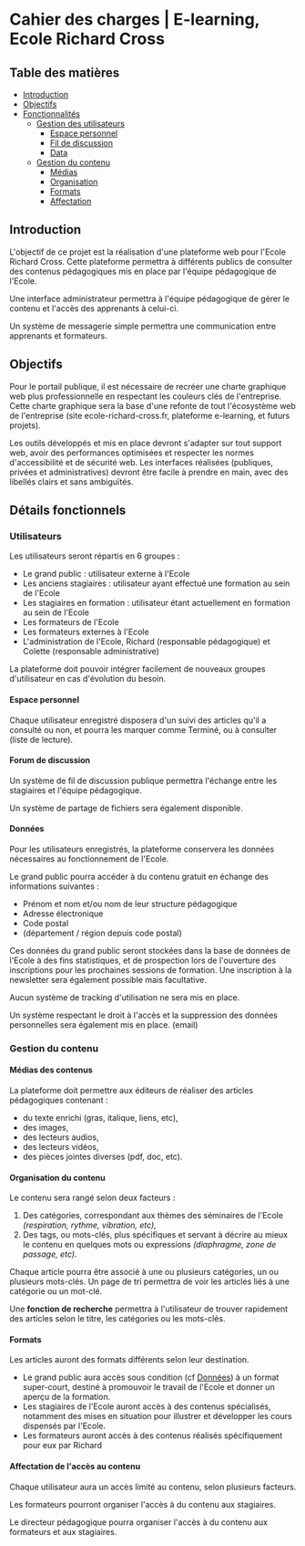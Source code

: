 # Cahier des charges | E-learning, Ecole Richard Cross

## Table des matières
* [Introduction](#introduction)
* [Objectifs](#objectifs)
* [Fonctionnalités](#détails-fonctionnels)
  + [Gestion des utilisateurs](#utilisateurs)
    - [Espace personnel](#espace-personnel)
    - [Fil de discussion](#forum-de-discussion)
    - [Data](#données)
  + [Gestion du contenu](#gestion-du-contenu)
    - [Médias](#médias-des-contenus)
    - [Organisation](#organisation-du-contenu)
    - [Formats](#formats)
    - [Affectation](#affectation-de-laccès-au-contenu)

## Introduction

L'objectif de ce projet est la réalisation d'une plateforme web pour l'Ecole Richard Cross.
Cette plateforme permettra à différents publics de consulter des contenus pédagogiques mis en place par l'équipe pédagogique de l'Ecole.

Une interface administrateur permettra à l'équipe pédagogique de gérer le contenu et l'accès des apprenants à celui-ci.

Un système de messagerie simple permettra une communication entre apprenants et formateurs.

## Objectifs

Pour le portail publique, il est nécessaire de recréer une charte graphique web plus professionnelle en respectant les couleurs clés de l'entreprise.
Cette charte graphique sera la base d'une refonte de tout l'écosystème web de l'entreprise (site ecole-richard-cross.fr, plateforme e-learning, et futurs projets).

Les outils développés et mis en place devront s'adapter sur tout support web, avoir des performances optimisées et respecter les normes d'accessibilité et de sécurité web.
Les interfaces réalisées (publiques, privées et administratives) devront être facile à prendre en main, avec des libellés clairs et sans ambiguïtés. 

## Détails fonctionnels

### Utilisateurs

Les utilisateurs seront répartis en 6 groupes :
- Le grand public : utilisateur externe à l'Ecole
- Les anciens stagiaires : utilisateur ayant effectué une formation au sein de l'Ecole
- Les stagiaires en formation : utilisateur étant actuellement en formation au sein de l'Ecole
- Les formateurs de l'Ecole
- Les formateurs externes à l'Ecole
- L'administration de l'Ecole, Richard (responsable pédagogique) et Colette (responsable administrative)

La plateforme doit pouvoir intégrer facilement de nouveaux groupes d'utilisateur en cas d'évolution du besoin.

#### Espace personnel

Chaque utilisateur enregistré disposera d'un suivi des articles qu'il a consulté ou non, et pourra les marquer comme Terminé, ou à consulter (liste de lecture).

#### Forum de discussion

Un système de fil de discussion publique permettra l'échange entre les stagiaires et l'équipe pédagogique.

Un système de partage de fichiers sera également disponible.

#### Données

Pour les utilisateurs enregistrés, la plateforme conservera les données nécessaires au fonctionnement de l'Ecole.

Le grand public pourra accéder à du contenu gratuit en échange des informations suivantes : 
- Prénom et nom et/ou nom de leur structure pédagogique
- Adresse électronique
- Code postal
- (département / région depuis code postal)

Ces données du grand public seront stockées dans la base de données de l'Ecole à des fins statistiques, et de prospection lors de l'ouverture des inscriptions pour les prochaines sessions de formation. Une inscription à la newsletter sera également possible mais facultative.

Aucun système de tracking d'utilisation ne sera mis en place.

Un système respectant le droit à l'accès et la suppression des données personnelles sera également mis en place. (email)

### Gestion du contenu

#### Médias des contenus

La plateforme doit permettre aux éditeurs de réaliser des articles pédagogiques contenant :
- du texte enrichi (gras, italique, liens, etc),
- des images,
- des lecteurs audios,
- des lecteurs vidéos,
- des pièces jointes diverses (pdf, doc, etc).

#### Organisation du contenu

Le contenu sera rangé selon deux facteurs :

1. Des catégories, correspondant aux thèmes des séminaires de l'Ecole *(respiration, rythme, vibration, etc),*
2. Des tags, ou mots-clés, plus spécifiques et servant à décrire au mieux le contenu en quelques mots ou expressions *(diaphragme, zone de passage, etc).*

Chaque article pourra être associé à une ou plusieurs catégories, un ou plusieurs mots-clés. Un page de tri permettra de voir les articles liés à une catégorie ou un mot-clé.

Une **fonction de recherche** permettra à l'utilisateur de trouver rapidement des articles selon le titre, les catégories ou les mots-clés.

#### Formats

Les articles auront des formats différents selon leur destination.

- Le grand public aura accès sous condition (cf [Données](#données)) à un format super-court, destiné à promouvoir le travail de l'Ecole et donner un aperçu de la formation.
- Les stagiaires de l'Ecole auront accès à des contenus spécialisés, notamment des mises en situation pour illustrer et développer les cours dispensés par l'Ecole.
- Les formateurs auront accès à des contenus réalisés spécifiquement pour eux par Richard


#### Affectation de l'accès au contenu

Chaque utilisateur aura un accès limité au contenu, selon plusieurs facteurs.

Les formateurs pourront organiser l'accès à du contenu aux stagiaires.

Le directeur pédagogique pourra organiser l'accès à du contenu aux formateurs et aux stagiaires.
